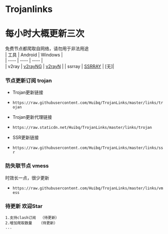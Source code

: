 # Trojanlinks
# 每小时大概更新三次
免费节点都爬取自网络，请勿用于非法用途  
|  工具  | Android  | Windows  |  
|  ----  | ----   | ----  |  
| v2ray  | [v2rayNG](https://github.com/2dust/v2rayNG/releases) | [v2rayN](https://github.com/2dust/v2rayN/releases) |
| ssrray  | [SSRRAY](https://github.com/xxf098/shadowsocksr-v2ray-trojan-android/releases) |  [无]|
  
### 节点更新订阅  trojan
- Trojan更新链接
- `https://raw.githubusercontent.com/Huibq/TrojanLinks/master/links/trojan`

- Trojan更新代理链接
- `https://raw.staticdn.net/Huibq/TrojanLinks/master/links/trojan`

- SSR更新链接
- `https://raw.githubusercontent.com/Huibq/TrojanLinks/master/links/ssr`

### 防失联节点  vmess
时效长一点，很少更新
- `https://raw.githubusercontent.com/Huibq/TrojanLinks/master/links/vmess`

### 待更新 欢迎Star
```any
1.支持clash订阅  （待更新）
2.增加爬取数量   （待更新）
...
```
